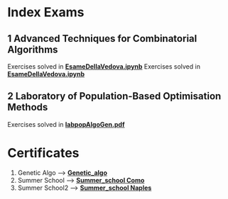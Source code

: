 # Index Exams

## 1 Advanced Techniques for Combinatorial Algorithms
Exercises solved in [**EsameDellaVedova.ipynb**](https://github.com/adrianodemarino/EsameDellaVedova/blob/master/EsameDellaVedova.ipynb "notebook's link")
Exercises solved in [**EsameDellaVedova.ipynb**](https://github.com/adrianodemarino/EsameDellaVedova/blob/master/adriano_de_marino.pdf "notebook's link")

## 2 Laboratory of Population-Based Optimisation Methods
Exercises solved in [**labpopAlgoGen.pdf**](https://github.com/adrianodemarino/ExamsPhDComputerScience/blob/master/labpopAlgoGen.pdf)

# Certificates
1. Genetic Algo --> [**Genetic_algo**](https://github.com/adrianodemarino/ExamsPhDComputerScience/blob/master/certificate/certificate_lavpopAlgoGen.pdf)
2. Summer School --> [**Summer_school Como**](https://github.com/adrianodemarino/ExamsPhDComputerScience/blob/master/certificate/certificate_antoniotti_summer_school.pdf)
3. Summer School2 --> [**Summer_school Naples**](https://github.com/adrianodemarino/ExamsPhDComputerScience/blob/master/certificate/CertificateMarinoSC.pdf)
